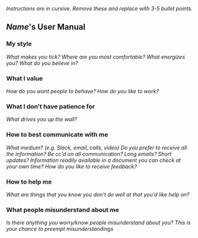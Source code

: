 _Instructions are in cursive. Remove these and replace with 3-5 bullet points._


## _Name_'s User Manual


### My style
_What makes you tick? Where are you most comfortable? What energizes you? What do you believe in?_

### What I value
_How do you want people to behave? How do you like to work?_

### What I don’t have patience for
_What drives you up the wall?_

### How to best communicate with me
_What medium? (e.g. Slack, email, calls, video) Do you prefer to receive all the information? Be cc'd on all communication? Long emails? Short updates? Information readily available in a document you can check at your own time? How do you like to receive feedback?_

### How to help me
_What are things that you know you don't do well at that you'd like help on?_

### What people misunderstand about me
_Is there anything you worry/know people misunderstand about you? This is your chance to preempt misunderstandings_
